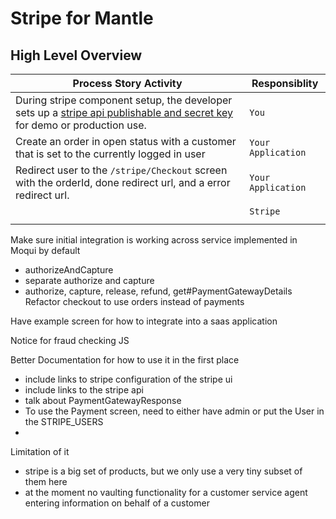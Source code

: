 # Stripe for Mantle

## High Level Overview

| Process Story Activity                                                                                                                                                                                                       | Responsiblity      |
|------------------------------------------------------------------------------------------------------------------------------------------------------------------------------------------------------------------------------|--------------------|
| During stripe component setup, the developer sets up a [stripe api publishable and secret key](https://docs.stripe.com/keys#:~:text=To%20create%20a%20secret%20API,or%20in%20a%20text%20message) for demo or production use. | `You` 
| Create an order in open status with a customer that is set to the currently logged in user                                                                                                                                   | `Your Application` |
| Redirect user to the `/stripe/Checkout` screen with the orderId, done redirect url, and a error redirect url.                                                                                                                | `Your Application` |
|                                                         <br/>                                                                                                                                                                     | `Stripe`           |
|                                                                                                                                                                                                                              |                    |

Make sure initial integration is working across service implemented in Moqui by default
- authorizeAndCapture
- separate authorize and capture
-  authorize, capture, release, refund, get#PaymentGatewayDetails
Refactor checkout to use orders instead of payments

Have example screen for how to integrate into a saas application

Notice for fraud checking JS

Better Documentation for how to use it in the first place
- include links to stripe configuration of the stripe ui
- include links to the stripe api
- talk about PaymentGatewayResponse
- To use the Payment screen, need to either have admin or put the User in the STRIPE_USERS
- 

Limitation of it
- stripe is a big set of products, but we only use a very tiny subset of them here
- at the moment no vaulting functionality for a customer service agent entering information on behalf of a customer



